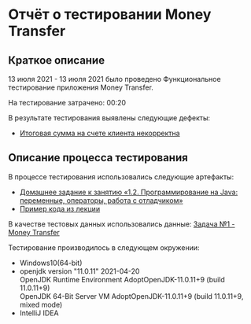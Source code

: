 # Отчёт о тестировании Money Transfer

## Краткое описание

13 июля 2021 - 13 июля 2021 было проведено Функциональное тестирование приложения Money Transfer.

На тестирование затрачено: 00:20

В результате тестирования выявлены следующие дефекты:
* [Итоговая сумма на счете клиента некорректна](https://github.com/cromax-max/MoneyTransfer/issues/1#issue-942936643)


## Описание процесса тестирования

В процессе тестирования использовались следующие артефакты:

* [Домашнее задание к занятию «1.2. Программирование на Java: переменные, операторы, работа с отладчиком»](https://github.com/netology-code/javaqa-homeworks/tree/master/programming)
* [Пример кода из лекции](https://github.com/netology-code/javaqa-code/blob/master/1.2_programming/variables/src/Main.java)

В качестве тестовых данных использовались данные: [Задача №1 - Money Transfer](https://github.com/netology-code/javaqa-homeworks/tree/master/programming#%D0%B7%D0%B0%D0%B4%D0%B0%D1%87%D0%B0-1---money-transfer)


Тестирование производилось в следующем окружении:
* Windows10(64-bit)
* openjdk version "11.0.11" 2021-04-20  
  OpenJDK Runtime Environment AdoptOpenJDK-11.0.11+9 (build 11.0.11+9)  
  OpenJDK 64-Bit Server VM AdoptOpenJDK-11.0.11+9 (build 11.0.11+9, mixed mode)
* IntelliJ IDEA

